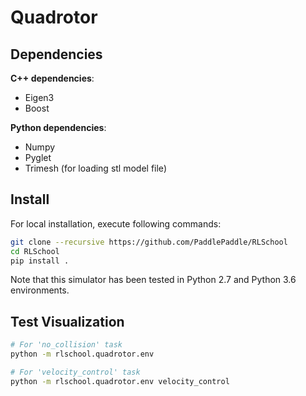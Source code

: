 # Quadrotor

## Dependencies

**C++ dependencies**:
* Eigen3
* Boost

**Python dependencies**:
* Numpy
* Pyglet
* Trimesh (for loading stl model file)

## Install

For local installation, execute following commands:

```sh
git clone --recursive https://github.com/PaddlePaddle/RLSchool
cd RLSchool
pip install .
```

Note that this simulator has been tested in Python 2.7 and Python 3.6 environments.

## Test Visualization

```sh
# For 'no_collision' task
python -m rlschool.quadrotor.env

# For 'velocity_control' task
python -m rlschool.quadrotor.env velocity_control
```
